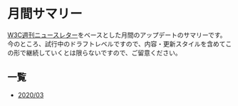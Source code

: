 # 月間サマリー

[W3C週刊ニュースレター](https://www.w3.org/News/Public/)をベースとした月間のアップデートのサマリーです。
今のところ、試行中のドラフトレベルですので、内容・更新スタイルを含めてこの形で継続していくとは限らないですので、ご留意ください。

## 一覧

* [2020/03](202003.md)
